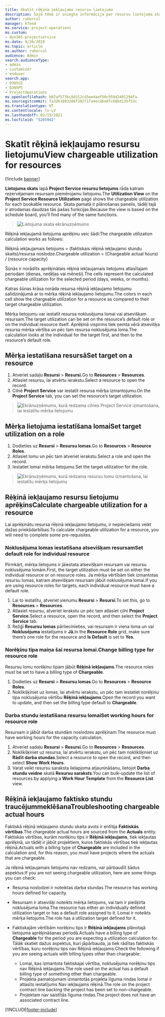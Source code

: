 ```yaml
---
title: Skatīt rēķinā iekļaujamo resursu lietojumu
description: Šajā tēmā ir sniegta informācija par resursu lietojuma skatu.
author: ruhercul
manager: kfend
ms.service: project-operations
ms.custom:
- dyn365-projectservice
ms.date: 9/26/2019
ms.topic: article
ms.author: ruhercul
audience: Admin
search.audienceType:
- admin
- customizer
- enduser
search.app:
- D365CE
- D365PS
- ProjectOperations
ms.openlocfilehash: b07af573bc8d312c45ee4aef50c95942401294fa
ms.sourcegitcommit: fa32b1893286f20271fa4ec4be8fc68bd135f53c
ms.translationtype: HT
ms.contentlocale: lv-LV
ms.lasthandoff: 02/15/2021
ms.locfileid: "5285942"
---
```

# <a name="view-chargeable-utilization-for-resources"></a><span data-ttu-id="7d2a8-103">Skatīt rēķinā iekļaujamo resursu lietojumu</span><span class="sxs-lookup"><span data-stu-id="7d2a8-103">View chargeable utilization for resources</span></span>

[!include [banner](../includes/psa-now-project-operations.md)]
 
<span data-ttu-id="7d2a8-104">**Lietojuma skats** lapā **Project Service resursu lietojums** rāda katram rezervējamam resursam piemērojamu lietojumu.</span><span class="sxs-lookup"><span data-stu-id="7d2a8-104">The **Utilization View** on the **Project Service Resource Utilization** page shows the chargeable utilization for each bookable resource.</span></span> <span data-ttu-id="7d2a8-105">Skata pamatā ir plānošanas panelis, tādēļ tajā ir atrodamas daudzas tās pašas funkcijas.</span><span class="sxs-lookup"><span data-stu-id="7d2a8-105">Because the view is based on the schedule board, you’ll find many of the same functions.</span></span>

> ![Lietojuma skata ekrānuzņēmums](media/FAQ-utilization-1.png)
 

<span data-ttu-id="7d2a8-107">Rēķinā iekļaujamā lietojuma aprēķinu veic šādi:</span><span class="sxs-lookup"><span data-stu-id="7d2a8-107">The chargeable utilization calculation works as follows:</span></span>

   <span data-ttu-id="7d2a8-108">Rēķinā iekļaujamais lietojums = (faktiskais rēķinā iekļaujamo stundu skaits)/resursa noslodze.</span><span class="sxs-lookup"><span data-stu-id="7d2a8-108">Chargeable utilization = (Chargeable actual hours) / (resource capacity)</span></span>

<span data-ttu-id="7d2a8-109">Šūnās ir norādīts aprēķinātais rēķinā iekļaujamais lietojums atlasītajam periodam (dienas, nedēļas vai mēneši).</span><span class="sxs-lookup"><span data-stu-id="7d2a8-109">The cells represent the calculated chargeable utilization for the selected period (days, weeks, or months).</span></span>

<span data-ttu-id="7d2a8-110">Katras šūnas krāsa norāda resursa rēķinā iekļaujamo lietojumu salīdzinājumā ar to mērķa rēķinā iekļaujamo lietojumu.</span><span class="sxs-lookup"><span data-stu-id="7d2a8-110">The colors in each cell show the chargeable utilization for a resource as compared to their target chargeable utilization.</span></span> 

<span data-ttu-id="7d2a8-111">Mērķa lietojumu var iestatīt resursa noklusējuma lomai vai atsevišķam resursam.</span><span class="sxs-lookup"><span data-stu-id="7d2a8-111">The target utilization can be set on the resource’s default role or on the individual resource itself.</span></span> <span data-ttu-id="7d2a8-112">Aprēķinā vispirms tiek ņemta vērā atsevišķa resursa mērķa vērtība un pēc tam resursa noklusējuma loma.</span><span class="sxs-lookup"><span data-stu-id="7d2a8-112">The calculation looks at the individual for the target first, and then to the resource’s default role.</span></span>

## <a name="set-target-on-a-resource"></a><span data-ttu-id="7d2a8-113">Mērķa iestatīšana resursā</span><span class="sxs-lookup"><span data-stu-id="7d2a8-113">Set target on a resource</span></span>

1. <span data-ttu-id="7d2a8-114">Atveriet sadaļu **Resursi** \> **Resursi.**</span><span class="sxs-lookup"><span data-stu-id="7d2a8-114">Go to **Resources** \> **Resources**.</span></span> 
2. <span data-ttu-id="7d2a8-115">Atlasiet resursu, lai atvērtu ierakstu.</span><span class="sxs-lookup"><span data-stu-id="7d2a8-115">Select a resource to open the record.</span></span> 
3. <span data-ttu-id="7d2a8-116">Cilnē **Project Service** var iestatīt resursa mērķa izmantojumu.</span><span class="sxs-lookup"><span data-stu-id="7d2a8-116">On the **Project Service** tab, you can set the resource’s target utilization.</span></span>

> ![Ekrānuzņēmums, kurā redzama cilnes Project Service izmantošana, lai iestatītu mērķa lietojumu](media/FAQ-utilization-2.png)
 
## <a name="set-target-utilization-on-a-role"></a><span data-ttu-id="7d2a8-118">Mērķa lietojuma iestatīšana lomai</span><span class="sxs-lookup"><span data-stu-id="7d2a8-118">Set target utilization on a role</span></span>

1. <span data-ttu-id="7d2a8-119">Dodieties uz **Resursi** \> **Resursu lomas**.</span><span class="sxs-lookup"><span data-stu-id="7d2a8-119">Go to **Resources** \> **Resource Roles**.</span></span> 
2. <span data-ttu-id="7d2a8-120">Atlasiet lomu un pēc tam atveriet ierakstu.</span><span class="sxs-lookup"><span data-stu-id="7d2a8-120">Select a role and open the record.</span></span> 
3. <span data-ttu-id="7d2a8-121">Iestatiet lomai mērķa lietojumu.</span><span class="sxs-lookup"><span data-stu-id="7d2a8-121">Set the target utilization for the role.</span></span>

> ![Ekrānuzņēmums, kurā redzama resursu lomu izmantošana, lai iestatītu mērķa lietojumu](media/FAQ-utilization-3.png)
 
## <a name="calculate-chargeable-utilization-for-a-resource"></a><span data-ttu-id="7d2a8-123">Rēķinā iekļaujamo resursu lietojumu aprēķins</span><span class="sxs-lookup"><span data-stu-id="7d2a8-123">Calculate chargeable utilization for a resource</span></span>

<span data-ttu-id="7d2a8-124">Lai aprēķinātu resursa rēķinā iekļaujamo lietojumu, ir nepieciešams veikt dažas priekšdarbības.</span><span class="sxs-lookup"><span data-stu-id="7d2a8-124">To calculate chargeable utilization for a resource, you will need to complete some pre-requisites.</span></span> 

### <a name="set-default-role-for-individual-resource"></a><span data-ttu-id="7d2a8-125">Noklusējuma lomas iestatīšana atsevišķam resursam</span><span class="sxs-lookup"><span data-stu-id="7d2a8-125">Set default role for individual resource</span></span>

<span data-ttu-id="7d2a8-126">Pirmkārt, mērķa lietojums ir jāiestata atsevišķam resursam vai resursu noklusējuma lomām.</span><span class="sxs-lookup"><span data-stu-id="7d2a8-126">First, the target utilization must be set on either the individual resource or on resource roles.</span></span> <span data-ttu-id="7d2a8-127">Ja mērķa vērtībām tiek izmantotas resursu lomas, katram atsevišķam resursam jābūt noklusējuma lomai.</span><span class="sxs-lookup"><span data-stu-id="7d2a8-127">If you are using resource roles for targets, each individual resource must have a default role.</span></span> 

1. <span data-ttu-id="7d2a8-128">Lai to iestatītu, atveriet vienumu **Resursi** \> **Resursi**.</span><span class="sxs-lookup"><span data-stu-id="7d2a8-128">To set this, go to **Resources** \> **Resources**.</span></span> 
2. <span data-ttu-id="7d2a8-129">Atlasiet resursu, atveriet ierakstu un pēc tam atlasiet cilni **Project Service**.</span><span class="sxs-lookup"><span data-stu-id="7d2a8-129">Select a resource, open the record, and then select the **Project Service** tab.</span></span> 
3. <span data-ttu-id="7d2a8-130">Režģī **Resursu lomas** pārliecinieties, vai resursam ir viena loma un vai **Noklusējuma** iestatījums ir **Jā.**</span><span class="sxs-lookup"><span data-stu-id="7d2a8-130">In the **Resource Role** grid, make sure there’s one role for the resource and **Is Default** is set to **Yes**.</span></span>
 
### <a name="change-billing-type-for-resource-role"></a><span data-ttu-id="7d2a8-131">Norēķinu tipa maiņa šai resursa lomai.</span><span class="sxs-lookup"><span data-stu-id="7d2a8-131">Change billing type for resource role</span></span>

<span data-ttu-id="7d2a8-132">Resursu lomu norēķinu tipam jābūt **Rēķinā iekļaujams**.</span><span class="sxs-lookup"><span data-stu-id="7d2a8-132">The resource roles must be set to have a billing type of **Chargeable**.</span></span> 

1. <span data-ttu-id="7d2a8-133">Dodieties uz **Resursi** \> **Resursu lomas**.</span><span class="sxs-lookup"><span data-stu-id="7d2a8-133">Go to **Resources** \> **Resource Roles**.</span></span> 
2. <span data-ttu-id="7d2a8-134">Noklikšķiniet uz lomas, lai atvērtu ierakstu, un pēc tam iestatiet norēķinu tipa noklusējuma vērtību **Rēķinā iekļaujams**.</span><span class="sxs-lookup"><span data-stu-id="7d2a8-134">Open the record you want to update, and then set the billing type default to **Chargeable**.</span></span>

### <a name="set-working-hours-for-resource-role"></a><span data-ttu-id="7d2a8-135">Darba stundu iestatīšana resursu lomai</span><span class="sxs-lookup"><span data-stu-id="7d2a8-135">Set working hours for resource role</span></span>
 
<span data-ttu-id="7d2a8-136">Resursam ir jābūt darba stundām noslodzes aprēķinam.</span><span class="sxs-lookup"><span data-stu-id="7d2a8-136">The resource must have working hours for the capacity calculation.</span></span> 

1. <span data-ttu-id="7d2a8-137">Atveriet sadaļu **Resursi** \> **Resursi.**</span><span class="sxs-lookup"><span data-stu-id="7d2a8-137">Go to **Resources** \> **Resources**.</span></span> 
2. <span data-ttu-id="7d2a8-138">Noklikšķiniet uz resursa, lai atvērtu ierakstu, un pēc tam noklikšķiniet uz **Rādīt darba stundas**.</span><span class="sxs-lookup"><span data-stu-id="7d2a8-138">Select a resource to open the record, and then select **Show Work Hours**.</span></span> 
3. <span data-ttu-id="7d2a8-139">Varat veikt resursu saraksta lielapjoma atjaunināšanu, lietojot **Darba stundu veidne** skatā **Resursu saraksts**.</span><span class="sxs-lookup"><span data-stu-id="7d2a8-139">You can bulk-update the list of resources by applying a **Work Hour Template** from the **Resource List** view.</span></span>

## <a name="troubleshooting-chargeable-actual-hours"></a><span data-ttu-id="7d2a8-140">Rēķinā iekļaujamo faktisko stundu traucējummeklēšana</span><span class="sxs-lookup"><span data-stu-id="7d2a8-140">Troubleshooting chargeable actual hours</span></span>

<span data-ttu-id="7d2a8-141">Faktiskā rēķinā iekļaujamo stundu skaita avots ir entītija **Faktiskās vērtības**.</span><span class="sxs-lookup"><span data-stu-id="7d2a8-141">The chargeable actual hours are sourced from the **Actuals** entity.</span></span> <span data-ttu-id="7d2a8-142">Faktiskās vērtības, kurām norēķinu tips ir **Rēķinā iekļaujams**, tiek iekļautas aprēķinā, un tādēļ ir jābūt projektiem, kuros faktiskās vērtības tiek iekļautas rēķinā.</span><span class="sxs-lookup"><span data-stu-id="7d2a8-142">Actuals with a billing type of **Chargeable** are included in the calculation and, for this reason, you must have projects where the actuals that are chargeable.</span></span>

<span data-ttu-id="7d2a8-143">Ja rēķinā iekļaujamais lietojums nav redzams, var pārbaudīt šādus aspektus:</span><span class="sxs-lookup"><span data-stu-id="7d2a8-143">If you are not seeing chargeable utilization, here are some things you can check:</span></span>

- <span data-ttu-id="7d2a8-144">Resursa noslodzei ir noteiktas darba stundas.</span><span class="sxs-lookup"><span data-stu-id="7d2a8-144">The resource has working hours defined for capacity.</span></span>
- <span data-ttu-id="7d2a8-145">Resursam ir atsevišķi noteikts mērķa lietojums, vai tam ir piešķirta noklusējuma loma.</span><span class="sxs-lookup"><span data-stu-id="7d2a8-145">The resource has either an individually defined utilization target or has a default role assigned to it.</span></span> <span data-ttu-id="7d2a8-146">Lomai ir noteikts mērķa lietojums.</span><span class="sxs-lookup"><span data-stu-id="7d2a8-146">The role has a utilization target defined for it.</span></span>
- <span data-ttu-id="7d2a8-147">Faktiskajām vērtībām norēķinu tips ir **Rēķinā iekļaujams** plānotajā lietojuma aprēķināšanas periodā.</span><span class="sxs-lookup"><span data-stu-id="7d2a8-147">Actuals have a billing type of **Chargeable** for the period you are expecting a utilization calculation for.</span></span> <span data-ttu-id="7d2a8-148">Tālāk skatiet dažus aspektus, kuri jāpārbauda, ja tiek rādītas faktiskās vērtības, kuru norēķinu tips nav Rēķinā iekļaujams:</span><span class="sxs-lookup"><span data-stu-id="7d2a8-148">Check the following if you are seeing actuals with billing types other than chargeable:</span></span>

  - <span data-ttu-id="7d2a8-149">Lomai, kas izmantota faktiskajai vērtība, noklusējuma norēķinu tips nav Rēķinā iekļaujams.</span><span class="sxs-lookup"><span data-stu-id="7d2a8-149">The role used on the actual has a default billing type of something other than chargeable.</span></span>
  - <span data-ttu-id="7d2a8-150">Projekta pamatojumam izmantotās projekta līguma rindas lomai ir atlasīts iestatījums Nav iekļaujams rēķinā.</span><span class="sxs-lookup"><span data-stu-id="7d2a8-150">The role on the project contract line backing the project has been set to non-chargeable.</span></span>
  - <span data-ttu-id="7d2a8-151">Projektam nav saistītās līguma rindas.</span><span class="sxs-lookup"><span data-stu-id="7d2a8-151">The project does not have an associated contract line.</span></span>



[!INCLUDE[footer-include](../includes/footer-banner.md)]